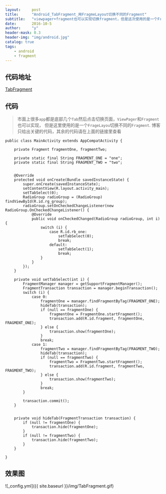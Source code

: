 ```yaml
---
layout:     post
title:      "Android_TabFragment_用FragmeLayout切换不同的Fragment"
subtitle:   "viewpager+fragment也可以实现切换fragment，但是这次使用的是一个FrameLayout去切换不同的fragment"
date:       2016-10-5
author:     "y"
header-mask: 0.3
header-img: "img/android.jpg"
catalog: true
tags:
    - android
    - fragment
---
```




## 代码地址 

[TabFragment](https://github.com/7449/AndroidDevelop/tree/develop/fragment-tab)

## 代码

>市面上很多`app`都是底部几个`Tab`然后点击切换页面，`ViewPager`和`Fragment`也可以实现，
但是这里使用的是一个`FrageLayou`切换不同的`Fragment`.
博客只给出关键的代码，其余的代码请在上面的链接里查看

	public class MainActivity extends AppCompatActivity {
	
	    private Fragment fragmentOne, fragmentTwo;
	
	    private static final String FRAGMENT_ONE = "one";
	    private static final String FRAGMENT_TWO = "two";
	
	
	    @Override
	    protected void onCreate(Bundle savedInstanceState) {
	        super.onCreate(savedInstanceState);
	        setContentView(R.layout.activity_main);
	        setTabSelect(0);
	        RadioGroup radioGroup = (RadioGroup) findViewById(R.id.rg_group);
	        radioGroup.setOnCheckedChangeListener(new RadioGroup.OnCheckedChangeListener() {
	            @Override
	            public void onCheckedChanged(RadioGroup radioGroup, int i) {
	                switch (i) {
	                    case R.id.rb_one:
	                        setTabSelect(0);
	                        break;
	                    default:
	                        setTabSelect(1);
	                        break;
	                }
	            }
	        });
	    }
	
	    private void setTabSelect(int i) {
	        FragmentManager manager = getSupportFragmentManager();
	        FragmentTransaction transaction = manager.beginTransaction();
	        switch (i) {
	            case 0:
	                fragmentOne = manager.findFragmentByTag(FRAGMENT_ONE);
	                hideTab(transaction);
	                if (null == fragmentOne) {
	                    fragmentOne = FragmentOne.startFragment();
	                    transaction.add(R.id.fragment, fragmentOne, FRAGMENT_ONE);
	                } else {
	                    transaction.show(fragmentOne);
	                }
	                break;
	            case 1:
	                fragmentTwo = manager.findFragmentByTag(FRAGMENT_TWO);
	                hideTab(transaction);
	                if (null == fragmentTwo) {
	                    fragmentTwo = FragmentTwo.startFragment();
	                    transaction.add(R.id.fragment, fragmentTwo, FRAGMENT_TWO);
	                } else {
	                    transaction.show(fragmentTwo);
	                }
	                break;
	        }
	
	        transaction.commit();
	    }
	
	
	    private void hideTab(FragmentTransaction transaction) {
	        if (null != fragmentOne) {
	            transaction.hide(fragmentOne);
	        }
	        if (null != fragmentTwo) {
	            transaction.hide(fragmentTwo);
	        }
	    }
	
	}

## 效果图
![_config.yml]({{ site.baseurl }}/img/TabFragment.gif)

